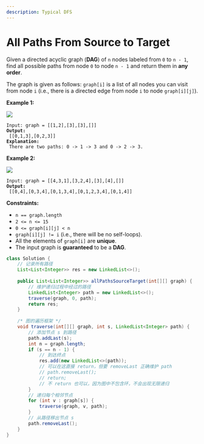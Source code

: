 ```yaml
---
description: Typical DFS
---
```


# All Paths From Source to Target



Given a directed acyclic graph (**DAG**) of `n` nodes labeled from `0` to `n - 1`, find all possible paths from node `0` to node `n - 1` and return them in **any order**.

The graph is given as follows: `graph[i]` is a list of all nodes you can visit from node `i` (i.e., there is a directed edge from node `i` to node `graph[i][j]`).

&#x20;

**Example 1:**

![](https://assets.leetcode.com/uploads/2020/09/28/all\_1.jpg)

<pre><code>Input: graph = [[1,2],[3],[3],[]]
<strong>Output:
</strong> [[0,1,3],[0,2,3]]
<strong>Explanation:
</strong> There are two paths: 0 -> 1 -> 3 and 0 -> 2 -> 3.
</code></pre>

**Example 2:**

![](https://assets.leetcode.com/uploads/2020/09/28/all\_2.jpg)

<pre><code>Input: graph = [[4,3,1],[3,2,4],[3],[4],[]]
<strong>Output:
</strong> [[0,4],[0,3,4],[0,1,3,4],[0,1,2,3,4],[0,1,4]]
</code></pre>

&#x20;

**Constraints:**

* `n == graph.length`
* `2 <= n <= 15`
* `0 <= graph[i][j] < n`
* `graph[i][j] != i` (i.e., there will be no self-loops).
* All the elements of `graph[i]` are **unique**.
* The input graph is **guaranteed** to be a **DAG**.

```java
class Solution {
    // 记录所有路径
    List<List<Integer>> res = new LinkedList<>();
    
    public List<List<Integer>> allPathsSourceTarget(int[][] graph) {
        // 维护递归过程中经过的路径
        LinkedList<Integer> path = new LinkedList<>();
        traverse(graph, 0, path);
        return res;
    }
    
    /* 图的遍历框架 */
    void traverse(int[][] graph, int s, LinkedList<Integer> path) {
        // 添加节点 s 到路径
        path.addLast(s);
        int n = graph.length;
        if (s == n - 1) {
            // 到达终点
            res.add(new LinkedList<>(path));
            // 可以在这直接 return，但要 removeLast 正确维护 path
            // path.removeLast();
            // return;
            // 不 return 也可以，因为图中不包含环，不会出现⽆限递归
        }
        // 递归每个相邻节点
        for (int v : graph[s]) {
            traverse(graph, v, path);
        }
        // 从路径移出节点 s
        path.removeLast();
    }
}
```
